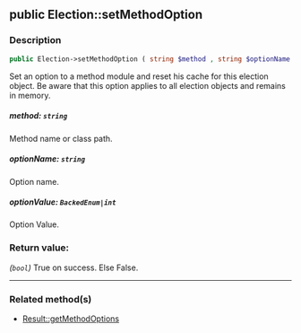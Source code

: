 ## public Election::setMethodOption

### Description    

```php
public Election->setMethodOption ( string $method , string $optionName , BackedEnum|int $optionValue ): bool
```

Set an option to a method module and reset his cache for this election object. Be aware that this option applies to all election objects and remains in memory.
    

##### **method:** *```string```*   
Method name or class path.    


##### **optionName:** *```string```*   
Option name.    


##### **optionValue:** *```BackedEnum|int```*   
Option Value.    


### Return value:   

*(```bool```)* True on success. Else False.


---------------------------------------

### Related method(s)      

* [Result::getMethodOptions](../Result%20Class/public%20Result--getMethodOptions.md)    
